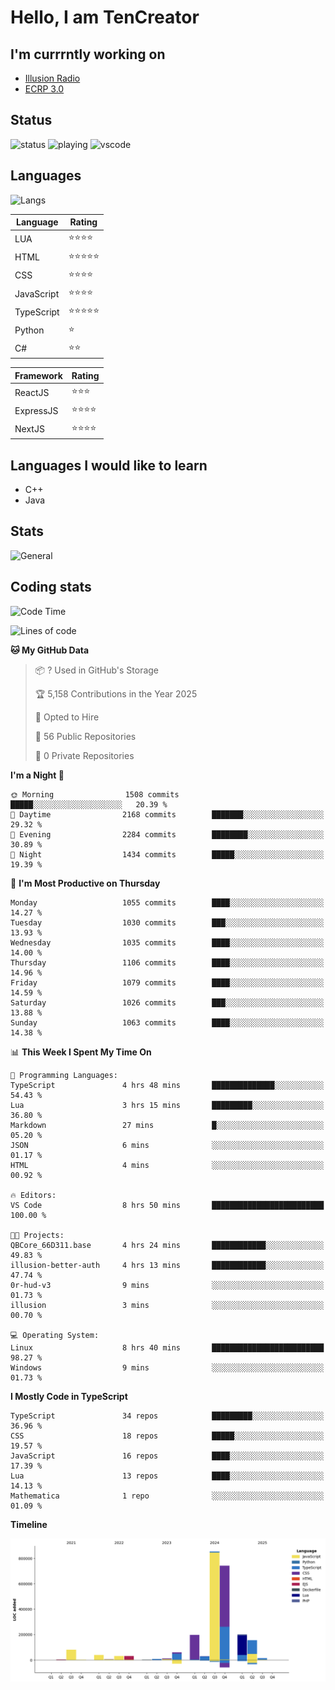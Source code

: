 # Hello, I am TenCreator

## I'm currrntly working on
- [Illusion Radio](https://illusionradio.co.uk/)
- [ECRP 3.0](http://github.com/Emerald-Coast-Roleplay/)

## Status
![status](https://api.statusbadges.me/badge/status/518334475038359555?simple=true&style=for-the-badge)
![playing](https://api.statusbadges.me/badge/playing/518334475038359555?style=for-the-badge)
![vscode](https://api.statusbadges.me/badge/vscode/518334475038359555?style=for-the-badge)

## Languages
![Langs](https://github-readme-stats.vercel.app/api/top-langs/?username=tencreator&layout=compact&theme=radical)


|Language|Rating|
|--------|------|
|LUA|⭐️⭐️⭐️⭐️|
|HTML|⭐️⭐️⭐️⭐️⭐️|
|CSS|⭐️⭐️⭐️⭐️|
|JavaScript|⭐️⭐️⭐️⭐️|
|TypeScript|⭐️⭐️⭐️⭐️⭐️|
|Python|⭐️|
|C#|⭐️⭐️ |

|Framework|Rating|
|--------|------|
|ReactJS|⭐️⭐️⭐|
|ExpressJS|⭐️⭐️⭐️⭐️|
|NextJS|⭐️⭐️⭐⭐️|

## Languages I would like to learn
- C++
- Java

## Stats
![General](https://github-readme-stats.vercel.app/api?username=tencreator&show_icons=true&theme=radical)

## Coding stats

<!--START_SECTION:waka-->
![Code Time](http://img.shields.io/badge/Code%20Time-675%20hrs%206%20mins-blue)

![Lines of code](https://img.shields.io/badge/From%20Hello%20World%20I%27ve%20Written-2.5%20million%20lines%20of%20code-blue)

**🐱 My GitHub Data** 

> 📦 ? Used in GitHub's Storage 
 > 
> 🏆 5,158 Contributions in the Year 2025
 > 
> 💼 Opted to Hire
 > 
> 📜 56 Public Repositories 
 > 
> 🔑 0 Private Repositories 
 > 
**I'm a Night 🦉** 

```text
🌞 Morning                1508 commits        █████░░░░░░░░░░░░░░░░░░░░   20.39 % 
🌆 Daytime                2168 commits        ███████░░░░░░░░░░░░░░░░░░   29.32 % 
🌃 Evening                2284 commits        ████████░░░░░░░░░░░░░░░░░   30.89 % 
🌙 Night                  1434 commits        █████░░░░░░░░░░░░░░░░░░░░   19.39 % 
```
📅 **I'm Most Productive on Thursday** 

```text
Monday                   1055 commits        ████░░░░░░░░░░░░░░░░░░░░░   14.27 % 
Tuesday                  1030 commits        ███░░░░░░░░░░░░░░░░░░░░░░   13.93 % 
Wednesday                1035 commits        ████░░░░░░░░░░░░░░░░░░░░░   14.00 % 
Thursday                 1106 commits        ████░░░░░░░░░░░░░░░░░░░░░   14.96 % 
Friday                   1079 commits        ████░░░░░░░░░░░░░░░░░░░░░   14.59 % 
Saturday                 1026 commits        ███░░░░░░░░░░░░░░░░░░░░░░   13.88 % 
Sunday                   1063 commits        ████░░░░░░░░░░░░░░░░░░░░░   14.38 % 
```


📊 **This Week I Spent My Time On** 

```text
💬 Programming Languages: 
TypeScript               4 hrs 48 mins       ██████████████░░░░░░░░░░░   54.43 % 
Lua                      3 hrs 15 mins       █████████░░░░░░░░░░░░░░░░   36.80 % 
Markdown                 27 mins             █░░░░░░░░░░░░░░░░░░░░░░░░   05.20 % 
JSON                     6 mins              ░░░░░░░░░░░░░░░░░░░░░░░░░   01.17 % 
HTML                     4 mins              ░░░░░░░░░░░░░░░░░░░░░░░░░   00.92 % 

🔥 Editors: 
VS Code                  8 hrs 50 mins       █████████████████████████   100.00 % 

🐱‍💻 Projects: 
QBCore_66D311.base       4 hrs 24 mins       ████████████░░░░░░░░░░░░░   49.83 % 
illusion-better-auth     4 hrs 13 mins       ████████████░░░░░░░░░░░░░   47.74 % 
0r-hud-v3                9 mins              ░░░░░░░░░░░░░░░░░░░░░░░░░   01.73 % 
illusion                 3 mins              ░░░░░░░░░░░░░░░░░░░░░░░░░   00.70 % 

💻 Operating System: 
Linux                    8 hrs 40 mins       █████████████████████████   98.27 % 
Windows                  9 mins              ░░░░░░░░░░░░░░░░░░░░░░░░░   01.73 % 
```

**I Mostly Code in TypeScript** 

```text
TypeScript               34 repos            █████████░░░░░░░░░░░░░░░░   36.96 % 
CSS                      18 repos            █████░░░░░░░░░░░░░░░░░░░░   19.57 % 
JavaScript               16 repos            ████░░░░░░░░░░░░░░░░░░░░░   17.39 % 
Lua                      13 repos            ████░░░░░░░░░░░░░░░░░░░░░   14.13 % 
Mathematica              1 repo              ░░░░░░░░░░░░░░░░░░░░░░░░░   01.09 % 
```



**Timeline**

![Lines of Code chart](https://raw.githubusercontent.com/tencreator/tencreator/main/assets/bar_graph.png)


<!--END_SECTION:waka-->
